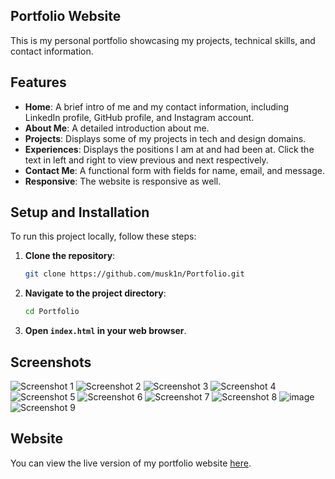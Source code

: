 ## Portfolio Website

This is my personal portfolio showcasing my projects, technical skills, and contact information.

## Features

- **Home**: A brief intro of me and my contact information, including LinkedIn profile, GitHub profile, and Instagram account.
- **About Me**: A detailed introduction about me.
- **Projects**: Displays some of my projects in tech and design domains.
- **Experiences**: Displays the positions I am at and had been at. Click the text in left and right to view previous and next respectively.
- **Contact Me**: A functional form with fields for name, email, and message.
- **Responsive**: The website is responsive as well.

## Setup and Installation

To run this project locally, follow these steps:

1. **Clone the repository**:
    ```bash
    git clone https://github.com/musk1n/Portfolio.git
    ```
2. **Navigate to the project directory**:
    ```bash
    cd Portfolio
    ```
3. **Open `index.html` in your web browser**.

## Screenshots

![Screenshot 1](https://github.com/musk1n/Portfolio/assets/151397097/dcab0f46-978e-4634-bda8-7b2a9ddfe34d)
![Screenshot 2](https://github.com/musk1n/Portfolio/assets/151397097/af894c9b-9ea8-4b82-935a-1171b11878b3)
![Screenshot 3](https://github.com/musk1n/Portfolio/assets/151397097/72bd463e-8597-4992-83c9-94676f760c7f)
![Screenshot 4](https://github.com/musk1n/Portfolio/assets/151397097/6807cf77-f5a7-4e4c-9eac-4896f76acbba)
![Screenshot 5](https://github.com/musk1n/Portfolio/assets/151397097/15d5753b-bf01-4e90-a76f-6df25e7c4590)
![Screenshot 6](https://github.com/musk1n/Portfolio/assets/151397097/3843abee-fa35-41b1-a812-f4cc158094d2)
![Screenshot 7](https://github.com/musk1n/Portfolio/assets/151397097/d99101a2-e01f-47e0-993f-96cb9f721efd)
![Screenshot 8](https://github.com/musk1n/Portfolio/assets/151397097/4ac64bd3-5936-44b7-bfe6-b6955f75f8a6)
![image](https://github.com/musk1n/Portfolio/assets/151397097/ac5f3264-4492-4629-89e1-c932ce3b8c54)
![Screenshot 9](https://github.com/musk1n/Portfolio/assets/151397097/0698b80b-5578-4497-9c53-c2dc2f516fb7)

## Website

You can view the live version of my portfolio website [here](https://musk1n.github.io/Portfolio/).

